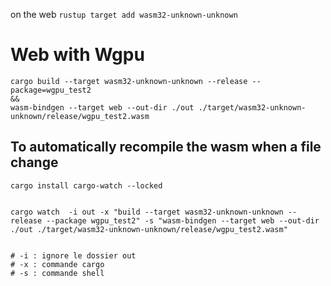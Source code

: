 
on the web `rustup target add wasm32-unknown-unknown`

# Web with Wgpu

```shell
cargo build --target wasm32-unknown-unknown --release --package=wgpu_test2
&&
wasm-bindgen --target web --out-dir ./out ./target/wasm32-unknown-unknown/release/wgpu_test2.wasm
```

## To automatically recompile the wasm when a file change

```shell
cargo install cargo-watch --locked


cargo watch  -i out -x "build --target wasm32-unknown-unknown --release --package wgpu_test2" -s "wasm-bindgen --target web --out-dir ./out ./target/wasm32-unknown-unknown/release/wgpu_test2.wasm"


# -i : ignore le dossier out
# -x : commande cargo
# -s : commande shell
```


